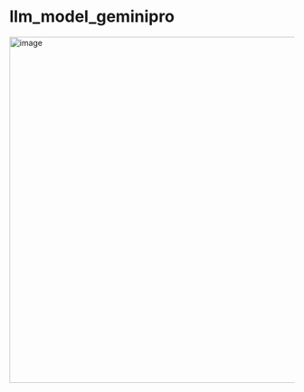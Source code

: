 # llm_model_geminipro

<img width="613" alt="image" src="https://github.com/user-attachments/assets/e8cd2d4d-624f-4af4-bbdd-b0f1c31dec63">
